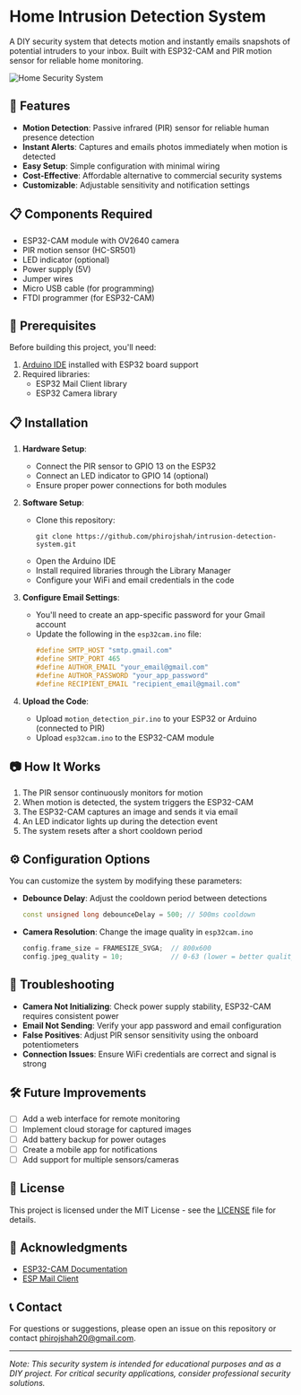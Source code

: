# Home Intrusion Detection System

A DIY security system that detects motion and instantly emails snapshots of potential intruders to your inbox. Built with ESP32-CAM and PIR motion sensor for reliable home monitoring.

![Home Security System](https://github.com/phirojshah/repo-name/raw/main/images/system-photo.jpg)

## 🌟 Features

- **Motion Detection**: Passive infrared (PIR) sensor for reliable human presence detection
- **Instant Alerts**: Captures and emails photos immediately when motion is detected
- **Easy Setup**: Simple configuration with minimal wiring
- **Cost-Effective**: Affordable alternative to commercial security systems
- **Customizable**: Adjustable sensitivity and notification settings

## 📋 Components Required

- ESP32-CAM module with OV2640 camera
- PIR motion sensor (HC-SR501)
- LED indicator (optional)
- Power supply (5V)
- Jumper wires
- Micro USB cable (for programming)
- FTDI programmer (for ESP32-CAM)

## 📝 Prerequisites

Before building this project, you'll need:

1. [Arduino IDE](https://www.arduino.cc/en/software) installed with ESP32 board support
2. Required libraries:
   - ESP32 Mail Client library
   - ESP32 Camera library

## 📋 Installation

1. **Hardware Setup**:
   - Connect the PIR sensor to GPIO 13 on the ESP32
   - Connect an LED indicator to GPIO 14 (optional)
   - Ensure proper power connections for both modules

2. **Software Setup**:
   - Clone this repository:
     ```
     git clone https://github.com/phirojshah/intrusion-detection-system.git
     ```
   - Open the Arduino IDE
   - Install required libraries through the Library Manager
   - Configure your WiFi and email credentials in the code

3. **Configure Email Settings**:
   - You'll need to create an app-specific password for your Gmail account
   - Update the following in the `esp32cam.ino` file:
     ```cpp
     #define SMTP_HOST "smtp.gmail.com"
     #define SMTP_PORT 465
     #define AUTHOR_EMAIL "your_email@gmail.com"
     #define AUTHOR_PASSWORD "your_app_password"
     #define RECIPIENT_EMAIL "recipient_email@gmail.com"
     ```

4. **Upload the Code**:
   - Upload `motion_detection_pir.ino` to your ESP32 or Arduino (connected to PIR)
   - Upload `esp32cam.ino` to the ESP32-CAM module

## 📷 How It Works

1. The PIR sensor continuously monitors for motion
2. When motion is detected, the system triggers the ESP32-CAM
3. The ESP32-CAM captures an image and sends it via email
4. An LED indicator lights up during the detection event
5. The system resets after a short cooldown period

## ⚙️ Configuration Options

You can customize the system by modifying these parameters:

- **Debounce Delay**: Adjust the cooldown period between detections
  ```cpp
  const unsigned long debounceDelay = 500; // 500ms cooldown
  ```

- **Camera Resolution**: Change the image quality in `esp32cam.ino`
  ```cpp
  config.frame_size = FRAMESIZE_SVGA;  // 800x600
  config.jpeg_quality = 10;            // 0-63 (lower = better quality)
  ```

## 🔧 Troubleshooting

- **Camera Not Initializing**: Check power supply stability, ESP32-CAM requires consistent power
- **Email Not Sending**: Verify your app password and email configuration
- **False Positives**: Adjust PIR sensor sensitivity using the onboard potentiometers
- **Connection Issues**: Ensure WiFi credentials are correct and signal is strong

## 🛠️ Future Improvements

- [ ] Add a web interface for remote monitoring
- [ ] Implement cloud storage for captured images
- [ ] Add battery backup for power outages
- [ ] Create a mobile app for notifications
- [ ] Add support for multiple sensors/cameras

## 📄 License

This project is licensed under the MIT License - see the [LICENSE](LICENSE) file for details.

## 🙏 Acknowledgments

- [ESP32-CAM Documentation](https://github.com/espressif/esp32-camera)
- [ESP Mail Client](https://github.com/mobizt/ESP-Mail-Client)

## 📞 Contact

For questions or suggestions, please open an issue on this repository or contact [phirojshah20@gmail.com](mailto:phirojshah20@gmail.com).

---

*Note: This security system is intended for educational purposes and as a DIY project. For critical security applications, consider professional security solutions.*
